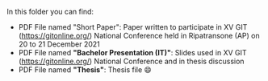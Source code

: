 In this folder you can find:
  
  - PDF File named "Short Paper": Paper written to participate in XV GIT (https://gitonline.org/) National Conference held in Ripatransone (AP) on 20 to 21 December 2021
  - PDF File named **"Bachelor Presentation (IT)"**: Slides used in XV GIT (https://gitonline.org/) National Conference and in thesis discussion
  - PDF File named **"Thesis"**: Thesis file :smile:
